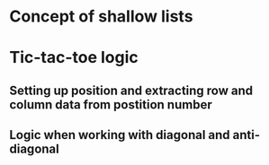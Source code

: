 # Concept of shallow lists


# Tic-tac-toe logic

## Setting up position and extracting row and column data from postition number 

## Logic when working with diagonal and anti-diagonal
